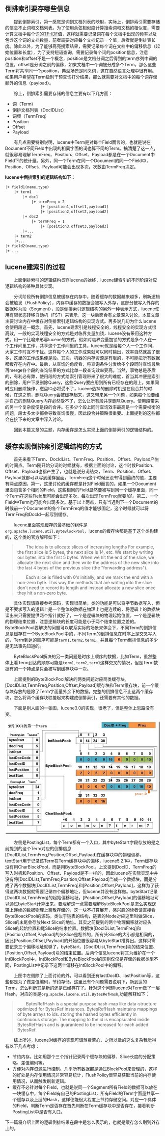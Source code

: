 ## 倒排索引要存哪些信息
&emsp;&emsp;提到倒排索引，第一感觉是词到文档列表的映射，实际上，倒排索引需要存储的信息不止词和文档列表。为了使用余弦相似度计算搜索词和文档的相似度，需要计算文档中每个词的[TF-IDF](https://en.wikipedia.org/wiki/Tf%E2%80%93idf)值，这样就需要记录词在每个文档中出现的频率以及包含这个词的文档数量，前者需要对应每个文档记录一个值，后者就是倒排表长度。除此以外，为了能够高亮搜索结果，需要记录每个词在文档中的偏移信息（起始位置和长度），为了支持短语查询，需要记录每个词的position信息，注意position和offset不是一个概念，position是文档分词之后得到的term序列中词的位置，offset是分词之前的偏移，如果文档中一个词被分成多个Term，那么这些Term将共享同一个position，典型场景是同义词，这在自然语言处理中很有用。如果用户希望在Term级别干预查询打分结果，那么就需要对文档中的每个词存储额外的信息（payload）。

&emsp;&emsp;综上，倒排索引需要存储的信息主要有以下几方面：
-  词（Term）
-  倒排文档列表（DocIDList）
-  词频（TermFreq）
-  Position
-  Offset
-  Payload

&emsp;&emsp;有几点需要特别说明，lucene中Term是对每个Field而言的，也就是说在Document不同Field中出现的相同字面的词也算不同的Term。搞清楚了这一点，就很容易理解TermFreq、Position、Offset、Payload都是在一个Document中Field下的统计量。另外，同一个Term在同一个Document的同一个Field中，Position、Offset、Payload可能会出现多次，次数由TermFreq决定。

**lucene中倒排索引的逻辑结构如下：**
```
|+ field1(name,type)
	|+ term1
		|+ doc1
			|+ termFreq = 2
				|+ [position1,offset1,payload1]
				|+ [position2,offset2,payload2]
		|+ doc2
			|+ termFreq = 1
				|+ [position3,offset3,payload3]
		|+...
	|+ term2
	|+...
|+ field2(name,type)
|+ ...
```
## lucene建索引的过程
&emsp;&emsp;上面倒排索引的逻辑结构贯穿lucene的始终，lucene建索引的不同阶段对应逻辑结构的某种具体实现。

&emsp;&emsp;分词阶段所有倒排信息被缓存在内存中，随着缓存的数据越来越多，刷新逻辑会被触发（FlushPolicy），内存中缓存的数据会被写入外存，这部分被写入外存的数据称为段（Segment），段是倒排索引逻辑结构的另外一种表示方式，lucene使用有限状态转移自动机（FST）来表示，这一块后面会有文章深入讨论，本篇文章主要讨论内存中缓存对倒排索引逻辑结构的实现方式。再多说几句为什么lucene会使用段这一概念。首先，lucene建索引是线程安全的，线程安全的实现方式很高效，一般的实现线程安全的方式是对临界变量加锁，lucene没有采用这种方式。用一个比喻来形容lucene的方式，假如对临界变量加锁的方式是多个人在一个工作间里工作，共享这个工作间里的工具，lucene就是给每个人一个工作间，大家工作时互不干扰。这样每个人的工作成果就可以同时输出，效率自然就高了很多，这里的工作成果便是段。其次，机器的内存资源是有限的，不可能把所有数据都缓存在内存中。最后，从查询的角度看，将查询条件分发给多个段同时查询最后再merge各个段的查询结果的方式比单一段查询效率要高。当然，事物总是矛盾的，有利必有弊，使用段的方式给索引管理带来了很大的难度，首当其冲便是索引的删除，用户下发删除Query，这些Query要应用到所有已经存在的段上，如果同时应用删除操作，磁盘IO必将受不了，lucene选择的删除时机是在段合并的时候，在这之前，删除Query会被缓存起来，这又带来另一个问题，如果每个段要维护自己的删除Query内存必然受不了，怎么让所有段共享删除Query。使用段带来的另一个复杂度便是段的合并。在多少个段上同时查询效率最高是一个需要权衡的问题，段太多太少都会导致查询很慢，因此段合并策略很重要。上面提到的这些都会在接下来的文章中深入讨论。

&emsp;&emsp;回到本篇文章的主题，内存缓存是怎么实现上面的倒排索引的逻辑结构的。

## 缓存实现倒排索引逻辑结构的方式
&emsp;&emsp;首先来看下Term、DocIdList、TermFreq、Position、Offset、Payload产生的时间点。Term刚开始分词的时候就有，根据上面的讨论，这个时候Position、Offset、Payload也都产生了，也就是说分词结束，Term、Position、Offset、Payload就都可以写到缓存里面，TermFreq这个时候还没有得到最终的值，主要有两点原因，第一，这里讨论的缓存都是针对Field而言的，如果一个Document里面包含多个相同的Field，这些相同的Field显然要被写到同一个缓存里面，同一个Term在这些Field里可能会出现多次，每次出现TermFreq就要加1。第二，一个Field中Term也可能会出现多次。基于以上两点，只有当遇到下一个Document的时候前一个Document的各个TermFreq的值才能够固定，这个时候就可以将TermFreq和DocId一起写到缓存。

&emsp;&emsp;lucene里面实现缓存的最基础的组件是``org.apache.lucene.util.ByteBlockPool``，lucene的缓存块都是基于这个类构建的，这个类的官方解释如下：

 > &emsp;&emsp;The idea is to allocate slices of increasing lengths For example, the first slice is 5 bytes, the next slice is 14, etc.  We start by writing our bytes into the first 5 bytes.  When we hit the end of the slice, we allocate the next slice and then write the address of the new slice into the last 4 bytes of the previous slice (the "forwarding address").
 
> &emsp;&emsp;Each slice is filled with 0's initially, and we mark the end with a non-zero byte.  This way the methods that are writing into the slice don't need to record its length and instead allocate a new slice once they hit a non-zero byte.

&emsp;&emsp;具体实现请直接参考源码，实现很简单，类的功能是可以将字节数据写入，但是不要求写入的逻辑上是一个整体的数据在物理上也是连续的，将逻辑上的数据块读出来只需要提供两个指针就好了，一个是逻辑块的物理起始位置，一个是逻辑块的物理结束位置，注意逻辑块的长度可能是小于两个结束位置之差的。ByteBlockPool要解决的问题可以联系实际的场景来体会下，不同Term的倒排信息是缓存在一个ByteBlockPool中的，不同Term的倒排信息在时序上是交叉写入的，Term到达的顺序可能是``term1,term2,term1``，并且每个Term倒排信息的多少是无法事先知道的。

&emsp;&emsp;ByteBlockPool解决的另一类问题是时序上顺序的数据，比如Term，虽然整体上看Term到达的顺序可能是``term1,term2,term1``这样交叉的情况，但是Term数据有的一个特点是只会被写到缓存块中一次。

&emsp;&emsp;上面提到的ByteBlockPool解决的两类问题对应两类缓存块，[DocIDList,TermFreq,Position,Offset,Payload]缓存块和Term缓存块，前一个缓存块存放的是除了Term字面量外余下的数据。完整的倒排信息不止这两个缓存块，怎么将两个缓存块联接起来构建成倒排索引，还需要有其他的数据。

&emsp;&emsp;下面是别人画的一张图，lucene3.0的实现，很老了，但是整体上思路没有变。

![ByteBlockPool](./pic/ByteBlockPool.jpg)

&emsp;&emsp;左侧是PostingList，每个Term都有一个入口，其中byteStart字段存放的是之前提到的这个Term对应的倒排信息[DocIDList,TermFreq,Position,Offset,Payload]在缓存块中的物理偏移，textStart用于记录该Term在Term缓存块中的偏移，lucene5.2.1中，Term缓存块没有用CharBlockPool，而是用ByteBlockPool。上文提到DocID、TermFreq的写入时机和Position、Offset、Payload是不一样的，因此lucene在实际实现中并没有将[DocIDList,TermFreq,Position,Offset,Payload]当成一个数据块，而是分成了两个数据块[DocIDList,TermFreq]和[Position,Offset,Payload]，这样为了获得这两块数据就需要记录四个偏移地址，但lucene并没有这样做。byteStart记录[DocIDList,TermFreq]的起始偏移地址，[Position,Offset,Payload]的偏移地址可以通过byteStart计算出来，要理解这一点需要理解ByteBlockPool是怎么实现逻辑上连续的数据物理上离散存储的，这一块不打算展开，感兴趣的读者请直接看ByteBloackPool的源码，类似于链表的结构，链表的Node对应这里叫做Slice，Slice的末尾会存放Next Slice的地址。其实之前提到的两个物理偏移就对应头Slice的起始位置和尾Slice的结束位置。数据块[DocIDList,TermFreq]和[Position,Offset,Payload]的头Slice是相邻的，所有头Slice的大小都是相同的，因此[Position,Offset,Payload]的开始位置很容易从byteStart推算出。这样只需要记录三个偏移地址就够了，byteStart、[DocIDList,TermFreq]块的结束位置、[Position,Offset,Payload]块的结束位置。后两个信息lucene将其为维护在一个IntBlockPool中，IntBlockPool和ByteBlockPool的区别仅仅是存储的数据类型不同，PostingList中记录下这两个偏移在IntBlockPool中的偏移。

&emsp;&emsp;上图中左侧除了上面讨论的外，可以看到还有lastDocID、lastPosition等，这些都是为了做差值编码，节约存储。这里还有个问题需要说明下，新到达的Term，怎么判断其是新的还是已经存在了。针对这个问题lucene对Term做了一层Hash，对应的类是``org.apache.lucene.util.BytesRefHash``,功能解释如下：
> &emsp;&emsp;BytesRefHash is a special purpose hash-map like data-structure optimized for BytesRef instances. BytesRefHash maintains mappings of byte arrays to ids. storing the hashed bytes efficiently in continuous storage. The mapping to the id is encapsulated inside BytesRefHash and is guaranteed to be increased for each added BytesRef.

&emsp;&emsp;综上所述，lucene对缓存的实现可谓煞费苦心，之所以做的这么复杂我觉得有以下几点考虑：
- 节约内存。比如用那个三个指针记录两个缓存块的偏移、Slice长度的分配策略、差值编码等。
- 方便对内存资源进行控制。几乎所有数据都是通过BlockPool来管理的，这样的好处是内存使用情况非常容易统计，FlushPolicy很容易获取当前的内存使用情况，从而触发刷新逻辑。
- 缓存不必针对每个Field，也就是说同一个Segment所有Field的数据可以放在一块缓存中，每个Field有自己的PostingList，所有Field的Term字面量共享一个缓存以及上层的Hash，这样便能很大程度上节约存储空间。对应一个具体的Field，判断Term是否存在首先判断在Term缓存块中是否存在，接着判断PostingList中是否有入口。

下一篇将介绍上面的逻辑倒排结果在段中是怎么表示的，也就是缓存怎么刷到外存上的。
